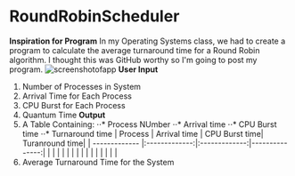 # RoundRobinScheduler
__Inspiration for Program__
In my Operating Systems class, we had to create a program to calculate the average turnaround time for a Round Robin algorithm. I thought this was GitHub worthy so I'm going to post my program.
![screenshotofapp](https://user-images.githubusercontent.com/18653175/46627805-a5b44880-cb09-11e8-8e52-fcd73264c95d.png)
__User Input__
1. Number of Processes in System
2. Arrival Time for Each Process
3. CPU Burst for Each Process
4. Quantum Time
__Output__
1. A Table Containing:
⋅⋅* Process NUmber
⋅⋅* Arrival time
⋅⋅* CPU Burst time
⋅⋅* Turnaround time 
| Process       | Arrival time  | CPU Burst time| Turanround time|
| ------------- |:-------------:|:-------------:|---------------:|
|               |               |               |                |
|               |               |               |                |
|               |               |               |                |
2. Average Turnaround Time for the System
